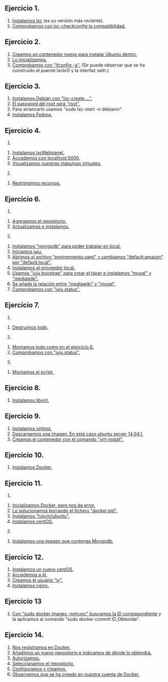 Ejercicio 1.
---
1. [Instalamos lxc](https://github.com/Jarotru/IV/blob/master/Ejercicios/Tema4_Imagenes/1.1.jpg) (es su versión más reciente).
2. [Comprobamos con lxc-checkconfig la compatibilidad.](https://github.com/Jarotru/IV/blob/master/Ejercicios/Tema4_Imagenes/1.2.jpg)

Ejercicio 2.
---
1. [Creamos un contenedor nuevo para instalar Ubuntu dentro.](https://github.com/Jarotru/IV/blob/master/Ejercicios/Tema4_Imagenes/2.1.jpg)
2. [Lo inicializamos.](https://github.com/Jarotru/IV/blob/master/Ejercicios/Tema4_Imagenes/2.2.jpg)
3. [Comprobamos con "ifconfig -a".](https://github.com/Jarotru/IV/blob/master/Ejercicios/Tema4_Imagenes/2.3.jpg) (Se puede observar que se ha construido el puente lxcbr0 y la interfaz veth.)

Ejercicio 3.
---
1. [Instalamos Debian con "lxc-create ...".](https://github.com/Jarotru/IV/blob/master/Ejercicios/Tema4_Imagenes/3.1.jpg)
2. [El password del root será "root".](https://github.com/Jarotru/IV/blob/master/Ejercicios/Tema4_Imagenes/3.2.jpg)
3. Para arrancarlo usamos "sudo lxc-start -n debianiv".
4. [Instalamos Fedora.](https://github.com/Jarotru/IV/blob/master/Ejercicios/Tema4_Imagenes/3.3.jpg)
 

Ejercicio 4.
---
1)

1. [Instalamos lxcWebpanel.](https://github.com/Jarotru/IV/blob/master/Ejercicios/Tema4_Imagenes/4.1.jpg)
2. [Accedemos con localhost:5000.](https://github.com/Jarotru/IV/blob/master/Ejercicios/Tema4_Imagenes/4.2.jpg)
3. [Visualizamos nuestras máquinas virtuales.](https://github.com/Jarotru/IV/blob/master/Ejercicios/Tema4_Imagenes/4.3.jpg)

2)

1. [Restringimos recursos.](https://github.com/Jarotru/IV/blob/master/Ejercicios/Tema4_Imagenes/4.4.jpg)

Ejercicio 6.
---
1)

1. [Agregamos el repositorio.](https://github.com/Jarotru/IV/blob/master/Ejercicios/Tema4_Imagenes/6.1.jpg)
2. [Actualizamos e instalamos.](https://github.com/Jarotru/IV/blob/master/Ejercicios/Tema4_Imagenes/6.2.jpg)

2)

1. [Instalamos "mongodb" para poder trabajar en local.](https://github.com/Jarotru/IV/blob/master/Ejercicios/Tema4_Imagenes/6.3.jpg)
2. [Iniciamos juju.](https://github.com/Jarotru/IV/blob/master/Ejercicios/Tema4_Imagenes/6.4.jpg)
3. [Abrimos el archivo "environments.yaml" y cambiamos "default:amazon" por "default:local".](https://github.com/Jarotru/IV/blob/master/Ejercicios/Tema4_Imagenes/6.5.jpg)
4. [Instalamos el proveedor local.](https://github.com/Jarotru/IV/blob/master/Ejercicios/Tema4_Imagenes/6.6.jpg)
5. [Usamos "juju boostrap" para crear el táper e instalamos "mysql" y "mediawiki".](https://github.com/Jarotru/IV/blob/master/Ejercicios/Tema4_Imagenes/6.7.jpg)
6. [Se añade la relación entre "mediawiki" y "mysql".](https://github.com/Jarotru/IV/blob/master/Ejercicios/Tema4_Imagenes/6.8.jpg)
7. [Comprobamos con "juju status".](https://github.com/Jarotru/IV/blob/master/Ejercicios/Tema4_Imagenes/6.9.jpg)

Ejercicio 7.
---
1)

1. [Destruimos todo.](https://github.com/Jarotru/IV/blob/master/Ejercicios/Tema4_Imagenes/7.1.jpg)

2)

1. [Montamos todo como en el ejercicio 6.](https://github.com/Jarotru/IV/blob/master/Ejercicios/Tema4_Imagenes/7.2.jpg)
2. [Comprobamos con "juju status".](https://github.com/Jarotru/IV/blob/master/Ejercicios/Tema4_Imagenes/7.3.jpg)

3)

1. [Montamos el script.](https://github.com/Jarotru/IV/blob/master/Ejercicios/Tema4_Imagenes/7.4.jpg)

Ejercicio 8.
---
1. [Instalamos libvirt.](https://github.com/Jarotru/IV/blob/master/Ejercicios/Tema4_Imagenes/8.1.jpg)

Ejercicio 9.
---
1. [Instalamos virtinst.](https://github.com/Jarotru/IV/blob/master/Ejercicios/Tema4_Imagenes/9.1.jpg)
2. [Descargamos una imagen. En este caso ubuntu server 14.04.1.](https://github.com/Jarotru/IV/blob/master/Ejercicios/Tema4_Imagenes/9.2.jpg)
3. [Creamos el contenedor con el comando "virt-install".](https://github.com/Jarotru/IV/blob/master/Ejercicios/Tema4_Imagenes/9.3.jpg)

Ejercicio 10.
---
1. [Instalamos Docker.](https://github.com/Jarotru/IV/blob/master/Ejercicios/Tema4_Imagenes/10.1.jpg)

Ejercicio 11. 
---
1)

1. [Inicializamos Docker, pero nos da error.](https://github.com/Jarotru/IV/blob/master/Ejercicios/Tema4_Imagenes/11.1.jpg)
2. [Lo solucionamos borrando el fichero "docker.pid".](https://github.com/Jarotru/IV/blob/master/Ejercicios/Tema4_Imagenes/11.2.jpg)
3. [Instalamos "tutum/ubuntu".](https://github.com/Jarotru/IV/blob/master/Ejercicios/Tema4_Imagenes/11.3.jpg)
4. [Instalamos centOS.](https://github.com/Jarotru/IV/blob/master/Ejercicios/Tema4_Imagenes/11.4.jpg)

2)

1. [Instalamos una imagen que contenga Mongodb.](https://github.com/Jarotru/IV/blob/master/Ejercicios/Tema4_Imagenes/11.5.jpg)

Ejercicio 12.
---
1. [Instalamos un nuevo centOS.](https://github.com/Jarotru/IV/blob/master/Ejercicios/Tema4_Imagenes/12.1.jpg)
2. [Accedemos a él.](https://github.com/Jarotru/IV/blob/master/Ejercicios/Tema4_Imagenes/12.2.jpg)
3. [Creamos el usuario "iv".](https://github.com/Jarotru/IV/blob/master/Ejercicios/Tema4_Imagenes/12.3.jpg)
4. [Instalamos nginx.](https://github.com/Jarotru/IV/blob/master/Ejercicios/Tema4_Imagenes/12.4.jpg)


Ejercicio 13
---
1. [Con "sudo docker images -notrunc" buscamos la ID correspondiente](https://github.com/Jarotru/IV/blob/master/Ejercicios/Tema4_Imagenes/13.1.jpg) y la aplicamos al comando "sudo docker commit ID_Obtenida".

Ejercicio 14.
---
1. [Nos registramos en Docker.](https://github.com/Jarotru/IV/blob/master/Ejercicios/Tema4_Imagenes/14.1.jpg)
2. [Añadimos un nuevo repositorio e indicamos de dónde lo obtendrá.](https://github.com/Jarotru/IV/blob/master/Ejercicios/Tema4_Imagenes/14.2.jpg)
3. [Autorizamos.](https://github.com/Jarotru/IV/blob/master/Ejercicios/Tema4_Imagenes/14.3.jpg)
4. [Seleccionamos el repositorio.](https://github.com/Jarotru/IV/blob/master/Ejercicios/Tema4_Imagenes/14.4.jpg)
5. [Configuramos y creamos.](https://github.com/Jarotru/IV/blob/master/Ejercicios/Tema4_Imagenes/14.5.jpg)
6. [Observamos que se ha creado en nuestra cuenta de Docker.](https://github.com/Jarotru/IV/blob/master/Ejercicios/Tema4_Imagenes/14.6.jpg)
